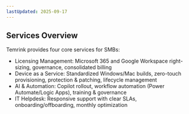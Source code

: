 ```yaml
---
lastUpdated: 2025-09-17
---
```


## Services Overview

Temrink provides four core services for SMBs:

- Licensing Management: Microsoft 365 and Google Workspace right-sizing, governance, consolidated billing
- Device as a Service: Standardized Windows/Mac builds, zero-touch provisioning, protection & patching, lifecycle management
- AI & Automation: Copilot rollout, workflow automation (Power Automate/Logic Apps), training & governance
- IT Helpdesk: Responsive support with clear SLAs, onboarding/offboarding, monthly optimization



